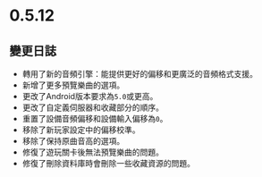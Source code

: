 # 0.5.12

## 變更日誌

- 轉用了新的音頻引擎：能提供更好的偏移和更廣泛的音頻格式支援。
- 新增了更多預覽樂曲的選項。
- 更改了Android版本要求為`5.0`或更高。
- 更改了自定義伺服器和收藏部分的順序。
- 重置了設備音頻偏移和設備輸入偏移為`0`。
- 移除了新玩家設定中的偏移校準。
- 移除了保持原曲音高的選項。
- 修復了遊玩關卡後無法預覽樂曲的問題。
- 修復了刪除資料庫時會刪除一些收藏資源的問題。
